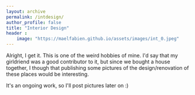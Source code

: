 ```yaml
---
layout: archive
permalink: /intdesign/
author_profile: false
title: "Interior Design"
header :
    image: "https://maelfabien.github.io/assets/images/int_0.jpeg"
---
```


<!-- jQuery 1.8 or later, 33 KB -->
<script src="https://ajax.googleapis.com/ajax/libs/jquery/1.11.1/jquery.min.js"></script>

<!-- Fotorama from CDNJS, 19 KB -->
<link  href="https://cdnjs.cloudflare.com/ajax/libs/fotorama/4.6.4/fotorama.css" rel="stylesheet">
<script src="https://cdnjs.cloudflare.com/ajax/libs/fotorama/4.6.4/fotorama.js"></script>

Alright, I get it. This is one of the weird hobbies of mine. I'd say that my girldriend was a good contributor to it, but since we bought a house together, I though that publishing some pictures of the design/renovation of these places would be interesting.

It's an ongoing work, so I'll post pictures later on :)
